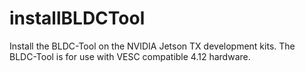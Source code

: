 # installBLDCTool
Install the BLDC-Tool on the NVIDIA Jetson TX development kits. The BLDC-Tool is for use with VESC compatible 4.12 hardware.
